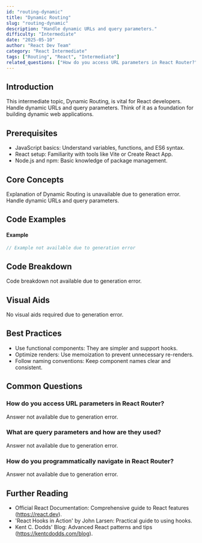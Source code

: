 ```yaml
---
id: "routing-dynamic"
title: "Dynamic Routing"
slug: "routing-dynamic"
description: "Handle dynamic URLs and query parameters."
difficulty: "Intermediate"
date: "2025-05-10"
author: "React Dev Team"
category: "React Intermediate"
tags: ["Routing", "React", "Intermediate"]
related_questions: ["How do you access URL parameters in React Router?", "What are query parameters and how are they used?", "How do you programmatically navigate in React Router?"]
---
```


## Introduction

This intermediate topic, Dynamic Routing, is vital for React developers. Handle dynamic URLs and query parameters. Think of it as a foundation for building dynamic web applications.

## Prerequisites

- JavaScript basics: Understand variables, functions, and ES6 syntax.
- React setup: Familiarity with tools like Vite or Create React App.
- Node.js and npm: Basic knowledge of package management.

## Core Concepts

Explanation of Dynamic Routing is unavailable due to generation error. Handle dynamic URLs and query parameters.

## Code Examples

#### Example
```jsx
// Example not available due to generation error
```

## Code Breakdown

Code breakdown not available due to generation error.

## Visual Aids

No visual aids required due to generation error.

## Best Practices

- Use functional components: They are simpler and support hooks.
- Optimize renders: Use memoization to prevent unnecessary re-renders.
- Follow naming conventions: Keep component names clear and consistent.

## Common Questions

### How do you access URL parameters in React Router?

Answer not available due to generation error.

### What are query parameters and how are they used?

Answer not available due to generation error.

### How do you programmatically navigate in React Router?

Answer not available due to generation error.

## Further Reading

- Official React Documentation: Comprehensive guide to React features (https://react.dev).
- 'React Hooks in Action' by John Larsen: Practical guide to using hooks.
- Kent C. Dodds' Blog: Advanced React patterns and tips (https://kentcdodds.com/blog).
